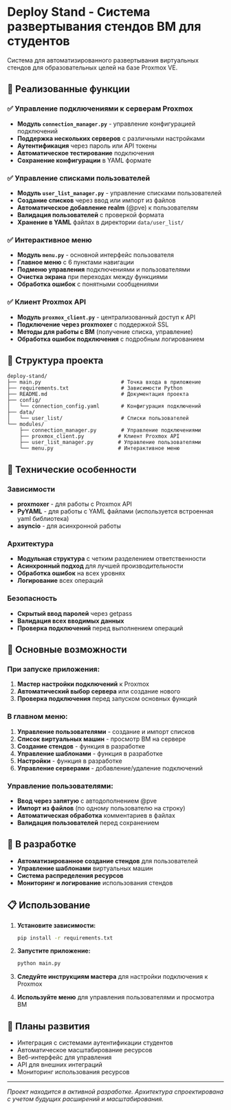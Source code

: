 # Deploy Stand - Система развертывания стендов ВМ для студентов

Система для автоматизированного развертывания виртуальных стендов для образовательных целей на базе Proxmox VE.

## 🚀 Реализованные функции

### ✅ Управление подключениями к серверам Proxmox
- **Модуль `connection_manager.py`** - управление конфигурацией подключений
- **Поддержка нескольких серверов** с различными настройками
- **Аутентификация** через пароль или API токены
- **Автоматическое тестирование** подключения
- **Сохранение конфигурации** в YAML формате

### ✅ Управление списками пользователей
- **Модуль `user_list_manager.py`** - управление списками пользователей
- **Создание списков** через ввод или импорт из файлов
- **Автоматическое добавление realm** (@pve) к пользователям
- **Валидация пользователей** с проверкой формата
- **Хранение в YAML** файлах в директории `data/user_list/`

### ✅ Интерактивное меню
- **Модуль `menu.py`** - основной интерфейс пользователя
- **Главное меню** с 6 пунктами навигации
- **Подменю управления** подключениями и пользователями
- **Очистка экрана** при переходах между функциями
- **Обработка ошибок** с понятными сообщениями

### ✅ Клиент Proxmox API
- **Модуль `proxmox_client.py`** - централизованный доступ к API
- **Подключение через proxmoxer** с поддержкой SSL
- **Методы для работы с ВМ** (получение списка, управление)
- **Обработка ошибок подключения** с подробным логированием

## 📁 Структура проекта

```
deploy-stand/
├── main.py                          # Точка входа в приложение
├── requirements.txt                 # Зависимости Python
├── README.md                        # Документация проекта
├── config/
│   └── connection_config.yaml       # Конфигурация подключений
├── data/
│   └── user_list/                   # Списки пользователей
└── modules/
    ├── connection_manager.py        # Управление подключениями
    ├── proxmox_client.py           # Клиент Proxmox API
    ├── user_list_manager.py        # Управление пользователями
    └── menu.py                     # Интерактивное меню
```

## 🔧 Технические особенности

### Зависимости
- **proxmoxer** - для работы с Proxmox API
- **PyYAML** - для работы с YAML файлами (используется встроенная yaml библиотека)
- **asyncio** - для асинхронной работы

### Архитектура
- **Модульная структура** с четким разделением ответственности
- **Асинхронный подход** для лучшей производительности
- **Обработка ошибок** на всех уровнях
- **Логирование** всех операций

### Безопасность
- **Скрытый ввод паролей** через getpass
- **Валидация всех вводимых данных**
- **Проверка подключений** перед выполнением операций

## 🎯 Основные возможности

### При запуске приложения:
1. **Мастер настройки подключений** к Proxmox
2. **Автоматический выбор сервера** или создание нового
3. **Проверка подключения** перед запуском основных функций

### В главном меню:
1. **Управление пользователями** - создание и импорт списков
2. **Список виртуальных машин** - просмотр ВМ на сервере
3. **Создание стендов** - функция в разработке
4. **Управление шаблонами** - функция в разработке
5. **Настройки** - функция в разработке
6. **Управление серверами** - добавление/удаление подключений

### Управление пользователями:
- **Ввод через запятую** с автодополнением @pve
- **Импорт из файлов** (по одному пользователю на строку)
- **Автоматическая обработка** комментариев в файлах
- **Валидация пользователей** перед сохранением

## 🚧 В разработке

- **Автоматизированное создание стендов** для пользователей
- **Управление шаблонами** виртуальных машин
- **Система распределения ресурсов**
- **Мониторинг и логирование** использования стендов

## 📋 Использование

1. **Установите зависимости:**
   ```bash
   pip install -r requirements.txt
   ```

2. **Запустите приложение:**
   ```bash
   python main.py
   ```

3. **Следуйте инструкциям мастера** для настройки подключения к Proxmox

4. **Используйте меню** для управления пользователями и просмотра ВМ

## 🔮 Планы развития

- Интеграция с системами аутентификации студентов
- Автоматическое масштабирование ресурсов
- Веб-интерфейс для управления
- API для внешних интеграций
- Мониторинг использования ресурсов

---

*Проект находится в активной разработке. Архитектура спроектирована с учетом будущих расширений и масштабирования.*
